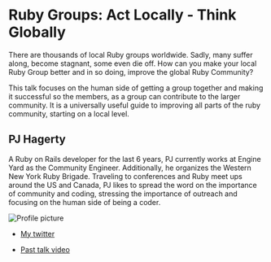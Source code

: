 # Ruby Groups: Act Locally - Think Globally

There are thousands of local Ruby groups worldwide. Sadly, many suffer along, become stagnant, some even die off. How can you make your local Ruby Group better and in so doing, improve the global Ruby Community?

This talk focuses on the human side of getting a group together and making it successful so the members, as a group can contribute to the larger community. It is a universally useful guide to improving all parts of the ruby community, starting on a local level.

## PJ Hagerty

A Ruby on Rails developer for the last 6 years, PJ currently works at Engine Yard as the Community Engineer. Additionally, he organizes the Western New York Ruby Brigade. Traveling to conferences and Ruby meet ups around the US and Canada, PJ likes to spread the word on the importance of community and coding, stressing the importance of outreach and focusing on the human side of being a coder.

![Profile picture](http://pimg.7php.com/2013/06/PJ-Hagerty.jpg)

- [My twitter](https://twitter.com/aspleenic)

- [Past talk video](http://confreaks.com/videos/2376-rmw2013-ruby-groups-act-locally-think-globally)
